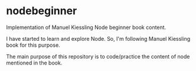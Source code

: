 # nodebeginner
Implementation of Manuel Kiessling Node beginner book content.

I have started to learn and explore Node. So, I'm following Manuel Kiessling book for this purpose.

The main purpose of this repository is to code/practice the content of node mentioned in the book.
